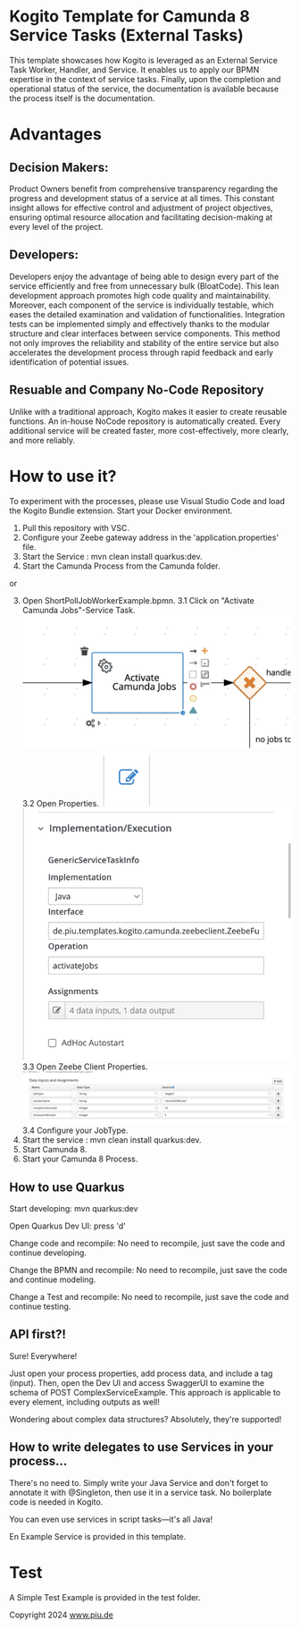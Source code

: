 # Kogito Template for Camunda 8 Service Tasks (External Tasks)

This template showcases how Kogito is leveraged as an External Service Task Worker, Handler, and Service. It enables us to apply our BPMN expertise in the context of service tasks. Finally, upon the completion and operational status of the service, the documentation is available because the process itself is the documentation.

# Advantages

## Decision Makers:
Product Owners benefit from comprehensive transparency regarding the progress and development status of a service at all times. This constant insight allows for effective control and adjustment of project objectives, ensuring optimal resource allocation and facilitating decision-making at every level of the project.

## Developers:
Developers enjoy the advantage of being able to design every part of the service efficiently and free from unnecessary bulk (BloatCode). This lean development approach promotes high code quality and maintainability. Moreover, each component of the service is individually testable, which eases the detailed examination and validation of functionalities. Integration tests can be implemented simply and effectively thanks to the modular structure and clear interfaces between service components. This method not only improves the reliability and stability of the entire service but also accelerates the development process through rapid feedback and early identification of potential issues.

## Resuable and Company No-Code Repository

Unlike with a traditional approach, Kogito makes it easier to create reusable functions. An in-house NoCode repository is automatically created. Every additional service will be created faster, more cost-effectively, more clearly, and more reliably.

# How to use it?

To experiment with the processes, please use Visual Studio Code and load the Kogito Bundle extension. 
Start your Docker environment.

1. Pull this repository with VSC.
2. Configure your Zeebe gateway address in the 'application.properties' file.
3. Start the Service : mvn clean install quarkus:dev.
4. Start the Camunda Process from the Camunda folder.

or

3. Open ShortPollJobWorkerExample.bpmn.
    3.1 Click on "Activate Camunda Jobs"-Service Task.
    ![ServiceTask](images/ServiceTask.png)
    3.2 Open Properties.
    ![ServiceTask](images/EditServiceTask.png)
    ![ServiceTask](images/EditServiceTask2.png)
    3.3 Open Zeebe Client Properties.
    ![Zeebe Client Properties](images/EditJobHandlerProperies.png)
    3.4 Configure your JobType.
5. Start the service : mvn clean install quarkus:dev.
6. Start Camunda 8.
7. Start your Camunda 8 Process.

## How to use Quarkus

Start developing:
mvn quarkus:dev

Open Quarkus Dev UI:
press 'd'

Change code and recompile:
No need to recompile, just save the code and continue developing.

Change the BPMN and recompile:
No need to recompile, just save the code and continue modeling.

Change a Test and recompile:
No need to recompile, just save the code and continue testing.

## API first?!

Sure! Everywhere!

Just open your process properties, add process data, and include a tag (input). Then, open the Dev UI and access SwaggerUI to examine the schema of POST ComplexServiceExample. This approach is applicable to every element, including outputs as well!

Wondering about complex data structures? Absolutely, they're supported!

## How to write delegates to use Services in your process...

There's no need to. Simply write your Java Service and don't forget to annotate it with @Singleton, then use it in a service task. No boilerplate code is needed in Kogito.

You can even use services in script tasks—it's all Java!

En Example Service is provided in this template.

# Test
A Simple Test Example is provided in the test folder. 

Copyright 2024 www.piu.de